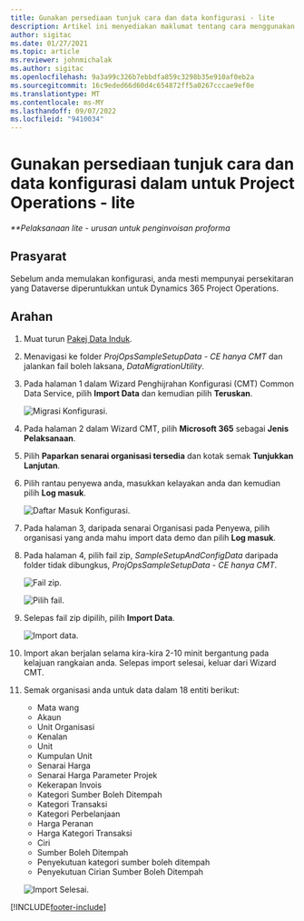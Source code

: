 ```yaml
---
title: Gunakan persediaan tunjuk cara dan data konfigurasi - lite
description: Artikel ini menyediakan maklumat tentang cara menggunakan data persediaan dan konfigurasi demo untuk Operasi Projek.
author: sigitac
ms.date: 01/27/2021
ms.topic: article
ms.reviewer: johnmichalak
ms.author: sigitac
ms.openlocfilehash: 9a3a99c326b7ebbdfa859c3298b35e910af0eb2a
ms.sourcegitcommit: 16c9eded66d60d4c654872ff5a0267cccae9ef0e
ms.translationtype: MT
ms.contentlocale: ms-MY
ms.lasthandoff: 09/07/2022
ms.locfileid: "9410034"
---
```

# <a name="apply-demo-setup-and-configuration-data-for-project-operations---lite"></a>Gunakan persediaan tunjuk cara dan data konfigurasi dalam untuk Project Operations - lite 

_**Pelaksanaan lite - urusan untuk penginvoisan proforma_



## <a name="prerequisites"></a>Prasyarat

Sebelum anda memulakan konfigurasi, anda mesti mempunyai persekitaran yang Dataverse diperuntukkan untuk Dynamics 365 Project Operations.


## <a name="instructions"></a>Arahan

1. Muat turun [Pakej Data Induk](https://download.microsoft.com/download/3/4/1/341bf279-a64f-4baa-af31-ce624859b518/ProjOpsSampleSetupData-%20CE%20only.zip). 
2. Menavigasi ke folder *ProjOpsSampleSetupData - CE hanya CMT* dan jalankan fail boleh laksana, *DataMigrationUtility*.
3. Pada halaman 1 dalam Wizard Penghijrahan Konfigurasi (CMT) Common Data Service, pilih **Import Data** dan kemudian pilih **Teruskan**.

    ![Migrasi Konfigurasi.](./media/1ConfigurationMigration.png)

4. Pada halaman 2 dalam Wizard CMT, pilih **Microsoft 365** sebagai **Jenis Pelaksanaan**.
5. Pilih **Paparkan senarai organisasi tersedia** dan kotak semak **Tunjukkan Lanjutan**.
6. Pilih rantau penyewa anda, masukkan kelayakan anda dan kemudian pilih **Log masuk**.

   ![Daftar Masuk Konfigurasi.](./media/2ConfigurationSignin.png)

7. Pada halaman 3, daripada senarai Organisasi pada Penyewa, pilih organisasi yang anda mahu import data demo dan pilih **Log masuk**.
8. Pada halaman 4, pilih fail zip, *SampleSetupAndConfigData* daripada folder tidak dibungkus, *ProjOpsSampleSetupData - CE hanya CMT*.

   ![Fail zip.](./media/3ZipFile.png)

   ![Pilih fail.](./media/4SelectAFile.png)

9. Selepas fail zip dipilih, pilih **Import Data**.

   ![Import data.](./media/5ImportData.png)

10. Import akan berjalan selama kira-kira 2-10 minit bergantung pada kelajuan rangkaian anda. Selepas import selesai, keluar dari Wizard CMT. 
11. Semak organisasi anda untuk data dalam 18 entiti berikut:

    -   Mata wang
    -   Akaun
    -   Unit Organisasi
    -   Kenalan
    -   Unit
    -   Kumpulan Unit
    -   Senarai Harga
    -   Senarai Harga Parameter Projek 
    -   Kekerapan Invois
    -   Kategori Sumber Boleh Ditempah
    -   Kategori Transaksi
    -   Kategori Perbelanjaan
    -   Harga Peranan
    -   Harga Kategori Transaksi
    -   Ciri
    -   Sumber Boleh Ditempah
    -   Penyekutuan kategori sumber boleh ditempah
    -   Penyekutuan Cirian Sumber Boleh Ditempah

    ![Import Selesai.](./media/6CompleteImport.png)


[!INCLUDE[footer-include](../includes/footer-banner.md)]
